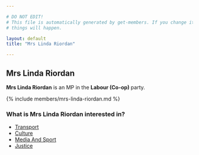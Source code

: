 ```yaml
---

# DO NOT EDIT!
# This file is automatically generated by get-members. If you change it, bad
# things will happen.

layout: default
title: "Mrs Linda Riordan"

---
```


## Mrs Linda Riordan

**Mrs Linda Riordan** is an MP in the **Labour (Co-op)** party.

{% include members/mrs-linda-riordan.md %}

### What is Mrs Linda Riordan interested in?


* [Transport](/interests/transport.html)
* [Culture](/interests/culture.html)
* [Media And Sport](/interests/media-and-sport.html)
* [Justice](/interests/justice.html)
